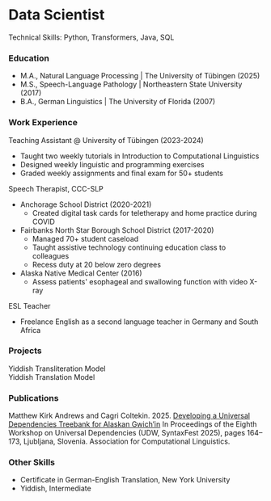 # Data Scientist
Technical Skills: Python, Transformers, Java, SQL

### Education
- M.A., Natural Language Processing | The University of Tübingen (2025)  
- M.S., Speech-Language Pathology | Northeastern State University (2017)  
- B.A., German Linguistics | The University of Florida (2007)  

### Work Experience
Teaching Assistant @ University of Tübingen (2023-2024)
- Taught two weekly tutorials in Introduction to Computational Linguistics
- Designed weekly linguistic and programming exercises
- Graded weekly assignments and final exam for 50+ students

Speech Therapist, CCC-SLP
- Anchorage School District (2020-2021)
  - Created digital task cards for teletherapy and home practice during COVID
- Fairbanks North Star Borough School District (2017-2020)
  - Managed 70+ student caseload
  - Taught assistive technology continuing education class to colleagues
  - Recess duty at 20 below zero degrees
- Alaska Native Medical Center (2016)
  - Assess patients' esophageal and swallowing function with video X-ray
 
ESL Teacher
- Freelance English as a second language teacher in Germany and South Africa

### Projects
Yiddish Transliteration Model  
Yiddish Translation Model  

### Publications 
Matthew Kirk Andrews and Cagri Coltekin. 2025. [Developing a Universal Dependencies Treebank for Alaskan Gwich’in](https://aclanthology.org/2025.udw-1.18/) In Proceedings of the Eighth Workshop on Universal Dependencies (UDW, SyntaxFest 2025), pages 164–173, Ljubljana, Slovenia. Association for Computational Linguistics.

### Other Skills
- Certificate in German-English Translation, New York University
- Yiddish, Intermediate

